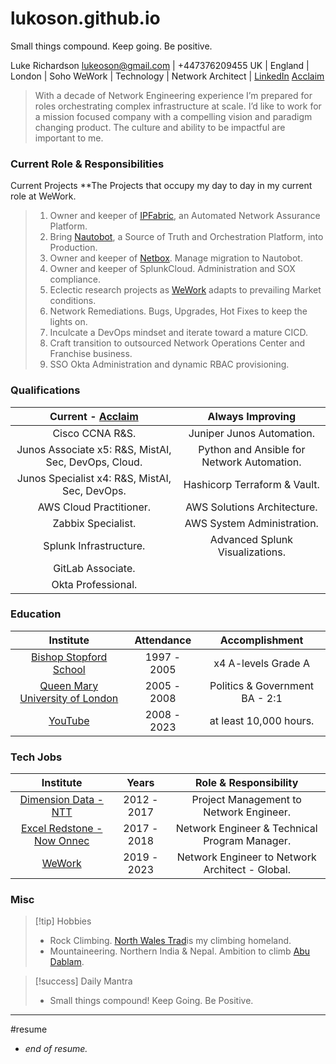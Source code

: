 # lukoson.github.io
Small things compound. Keep going. Be positive. 

Luke Richardson
[lukeoson@gmail.com](mailto:lukeoson@gmail.com) | +447376209455
UK | England | London | Soho
WeWork | Technology | Network Architect | [LinkedIn](https://www.linkedin.com/in/luke-richardson/) [Acclaim](https://www.credly.com/users/luke-richardson.dca3c027)
 
 
>With a decade of Network Engineering experience I’m prepared for roles orchestrating complex infrastructure at scale. I’d like to work for a mission focused company with a compelling vision and paradigm changing product. The culture and ability to be impactful are important to me.

### Current Role & Responsibilities

Current Projects
**The Projects that occupy my day to day in my current role at WeWork.
>1.   Owner and keeper of [IPFabric](https://ipfabric.io/), an Automated Network Assurance Platform.  
>2.   Bring [Nautobot](https://www.networktocode.com/nautobot/), a Source of Truth and Orchestration Platform, into Production.
>3.   Owner and keeper of [Netbox](https://netbox.readthedocs.io/en/stable/). Manage migration to Nautobot. 
>4.   Owner and keeper of SplunkCloud. Administration and SOX compliance. 
>5.   Eclectic research projects as [WeWork](https://www.wework.com/) adapts to prevailing Market  conditions.
>6.   Network Remediations. Bugs, Upgrades, Hot Fixes to keep the lights on.
>7.    Inculcate a DevOps mindset and iterate toward a mature CICD.
>8.   Craft transition to outsourced Network Operations Center and Franchise business.
>9.   SSO Okta Administration and dynamic RBAC provisioning.

### Qualifications

| **Current - [Acclaim](https://www.credly.com/users/luke-richardson.dca3c027)** | **Always Improving** |
|:----------------------------:|:-----------------------------:|
| Cisco CCNA R&S. | Juniper Junos Automation.| 
| Junos Associate x5: R&S, MistAI, Sec, DevOps, Cloud. | Python and Ansible for Network Automation. |
| Junos Specialist x4: R&S, MistAI, Sec, DevOps. | Hashicorp Terraform & Vault. |
| AWS Cloud Practitioner. | AWS Solutions Architecture. |
| Zabbix Specialist. | AWS System Administration. |
| Splunk Infrastructure. | Advanced Splunk Visualizations.
| GitLab Associate. | |
| Okta Professional. | |

### Education 

| Institute | Attendance | Accomplishment |
| :---: | :---: | :---: |
| [Bishop Stopford School](https://www.bishopstopford.com/) | 1997 - 2005 | x4 A-levels Grade A |
| [Queen Mary University of London](https://www.qmul.ac.uk/) | 2005 - 2008 | Politics & Government BA - 2:1 |
| [YouTube](https://www.youtube.com/channel/UCRIOI_3REG9zIDM0Fp9Xiyg) | 2008 - 2023 | at least 10,000 hours. |

### Tech Jobs

| Institute | Years | Role & Responsibility |  
| :--: | :---: | :---: |
| [Dimension Data - NTT](https://www.dimensiondata.com/en-gb/) | 2012 - 2017 | Project Management to Network Engineer. |
| [Excel Redstone - Now Onnec](https://www.onnecgroup.com/) | 2017 - 2018 | Network Engineer & Technical Program Manager. |
| [WeWork](https://www.wework.com/) | 2019 - 2023 | Network Engineer to Network Architect - Global. |

### Misc

>[!tip] Hobbies
>- Rock Climbing. [North Wales Trad](https://www.ukclimbing.com/logbook/set.php?id=165)is my climbing homeland. 
>- Mountaineering. Northern India & Nepal. Ambition to climb [Abu Dablam](https://www.google.com/search?q=abu+dablam).
>

> [!success] Daily Mantra
> - Small things compound! Keep Going. Be Positive.

***
#resume 

- *end of resume.*
